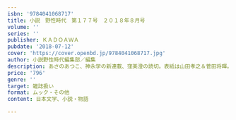 ```yaml
---
isbn: '9784041068717'
title: 小説　野性時代　第１７７号　２０１８年８月号
volume: ''
series: ''
publisher: ＫＡＤＯＡＷＡ
pubdate: '2018-07-12'
cover: 'https://cover.openbd.jp/9784041068717.jpg'
author: 小説野性時代編集部／編集
description: あさのあつこ、神永学の新連載、窪美澄の読切。表紙は山田孝之＆菅田将暉。
price: '796'
genre: ''
target: 雑誌扱い
format: ムック・その他
content: 日本文学、小説・物語

---
```

